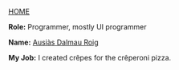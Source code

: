 [HOME](index.md)

**Role:** Programmer, mostly UI programmer

**Name:** [Ausiàs Dalmau Roig](https://www.linkedin.com/in/ausias-dalmau-roig-005bb3a3/)

**My Job:** I created crêpes for the crêperoni pizza.
